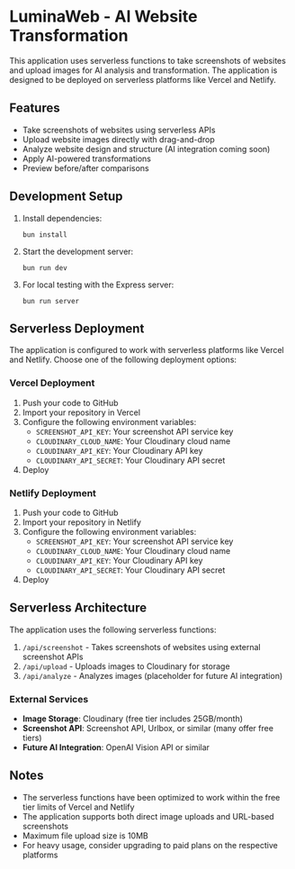 # LuminaWeb - AI Website Transformation

This application uses serverless functions to take screenshots of websites and upload images for AI analysis and transformation. The application is designed to be deployed on serverless platforms like Vercel and Netlify.

## Features

- Take screenshots of websites using serverless APIs
- Upload website images directly with drag-and-drop
- Analyze website design and structure (AI integration coming soon)
- Apply AI-powered transformations
- Preview before/after comparisons

## Development Setup

1. Install dependencies:
   ```
   bun install
   ```

2. Start the development server:
   ```
   bun run dev
   ```

3. For local testing with the Express server:
   ```
   bun run server
   ```

## Serverless Deployment

The application is configured to work with serverless platforms like Vercel and Netlify. Choose one of the following deployment options:

### Vercel Deployment

1. Push your code to GitHub
2. Import your repository in Vercel
3. Configure the following environment variables:
   - `SCREENSHOT_API_KEY`: Your screenshot API service key
   - `CLOUDINARY_CLOUD_NAME`: Your Cloudinary cloud name
   - `CLOUDINARY_API_KEY`: Your Cloudinary API key
   - `CLOUDINARY_API_SECRET`: Your Cloudinary API secret
4. Deploy

### Netlify Deployment

1. Push your code to GitHub
2. Import your repository in Netlify
3. Configure the following environment variables:
   - `SCREENSHOT_API_KEY`: Your screenshot API service key
   - `CLOUDINARY_CLOUD_NAME`: Your Cloudinary cloud name
   - `CLOUDINARY_API_KEY`: Your Cloudinary API key
   - `CLOUDINARY_API_SECRET`: Your Cloudinary API secret
4. Deploy

## Serverless Architecture

The application uses the following serverless functions:

1. `/api/screenshot` - Takes screenshots of websites using external screenshot APIs
2. `/api/upload` - Uploads images to Cloudinary for storage
3. `/api/analyze` - Analyzes images (placeholder for future AI integration)

### External Services

- **Image Storage**: Cloudinary (free tier includes 25GB/month)
- **Screenshot API**: Screenshot API, Urlbox, or similar (many offer free tiers)
- **Future AI Integration**: OpenAI Vision API or similar

## Notes

- The serverless functions have been optimized to work within the free tier limits of Vercel and Netlify
- The application supports both direct image uploads and URL-based screenshots
- Maximum file upload size is 10MB
- For heavy usage, consider upgrading to paid plans on the respective platforms 